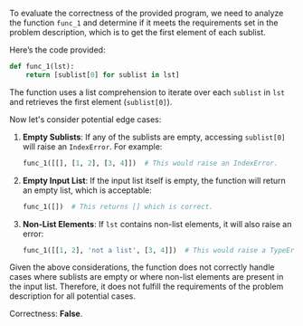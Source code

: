 To evaluate the correctness of the provided program, we need to analyze the function `func_1` and determine if it meets the requirements set in the problem description, which is to get the first element of each sublist.

Here’s the code provided:

```python
def func_1(lst):
    return [sublist[0] for sublist in lst]
```

The function uses a list comprehension to iterate over each `sublist` in `lst` and retrieves the first element (`sublist[0]`). 

Now let's consider potential edge cases:

1. **Empty Sublists**: If any of the sublists are empty, accessing `sublist[0]` will raise an `IndexError`. For example:
   ```python
   func_1([[], [1, 2], [3, 4]])  # This would raise an IndexError.
   ```

2. **Empty Input List**: If the input list itself is empty, the function will return an empty list, which is acceptable:
   ```python
   func_1([])  # This returns [] which is correct.
   ```

3. **Non-List Elements**: If `lst` contains non-list elements, it will also raise an error:
   ```python
   func_1([[1, 2], 'not a list', [3, 4]])  # This would raise a TypeError when trying to access sublist[0].
   ```

Given the above considerations, the function does not correctly handle cases where sublists are empty or where non-list elements are present in the input list. Therefore, it does not fulfill the requirements of the problem description for all potential cases.

Correctness: **False**.
